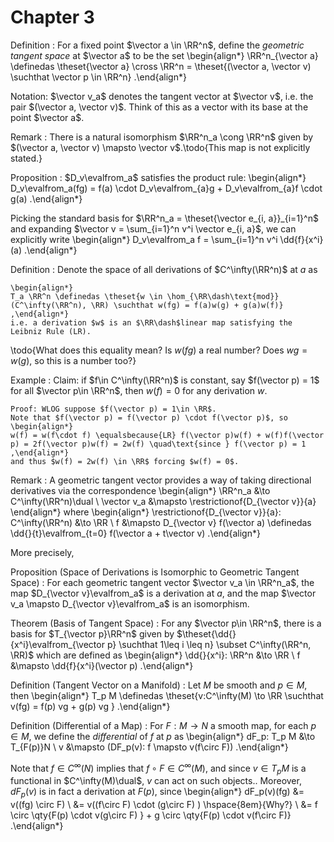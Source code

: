 # Chapter 3

Definition
: For a fixed point $\vector a \in \RR^n$, define the *geometric tangent space* at $\vector a$ to be the set
  \begin{align*}
  \RR^n_{\vector a} \definedas \theset{\vector a} \cross \RR^n = \theset{(\vector a, \vector v) \suchthat \vector p \in \RR^n}
  .\end{align*}

Notation: $\vector v_a$ denotes the tangent vector at $\vector v$, i.e. the pair $(\vector a, \vector v)$.
Think of this as a vector with its base at the point $\vector a$.


Remark
: There is a natural isomorphism $\RR^n_a \cong \RR^n$ given by $(\vector a, \vector v) \mapsto \vector v$.\todo{This map is not explicitly stated.}


Proposition
: $D_v\evalfrom_a$ satisfies the product rule:
\begin{align*}
D_v\evalfrom_a(fg) = f(a) \cdot D_v\evalfrom_{a}g + D_v\evalfrom_{a}f \cdot g(a)
.\end{align*}

Picking the standard basis for $\RR^n_a = \theset{\vector e_{i, a}}_{i=1}^n$ and expanding $\vector v = \sum_{i=1}^n v^i \vector e_{i, a}$, we can explicitly write
\begin{align*}
D_v\evalfrom_a f = \sum_{i=1}^n v^i \dd{f}{x^i}(a)
.\end{align*}

Definition
:   Denote the space of all derivations of $C^\infty(\RR^n)$ at $a$ as 
    
    \begin{align*}
    T_a \RR^n \definedas \theset{w \in \hom_{\RR\dash\text{mod}}(C^\infty(\RR^n), \RR) \suchthat w(fg) = f(a)w(g) + g(a)w(f)}
    ,\end{align*}
    i.e. a derivation $w$ is an $\RR\dash$linear map satisfying the Leibniz Rule (LR).
    
\todo{What does this equality mean? Is $w(fg)$ a real number? Does $wg = w(g)$, so this is a number too?}


Example
:   Claim: if $f\in C^\infty(\RR^n)$ is constant, say $f(\vector p) = 1$ for all $\vector p\in \RR^n$, then $w(f) = 0$ for any derivation $w$.

    Proof: WLOG suppose $f(\vector p) = 1\in \RR$.
    Note that $f(\vector p) = f(\vector p) \cdot f(\vector p)$, so
    \begin{align*}
    w(f) = w(f\cdot f) \equalsbecause{LR} f(\vector p)w(f) + w(f)f(\vector p) = 2f(\vector p)w(f) = 2w(f) \quad\text{since } f(\vector p) = 1
    ,\end{align*}
    and thus $w(f) = 2w(f) \in \RR$ forcing $w(f) = 0$.

Remark
:   A geometric tangent vector provides a way of taking directional derivatives via the correspondence
  \begin{align*}
  \RR^n_a &\to C^\infty(\RR^n)\dual \\
  \vector v_a &\mapsto \restrictionof{D_{\vector v}}{a}
  \end{align*}
  where
  \begin{align*}
  \restrictionof{D_{\vector v}}{a}: C^\infty(\RR^n) &\to \RR \\
  f &\mapsto D_{\vector v} f(\vector a) \definedas \dd{}{t}\evalfrom_{t=0} f(\vector a + t\vector v)
  .\end{align*}

More precisely,

Proposition (Space of Derivations is Isomorphic to Geometric Tangent Space)
: For each geometric tangent vector $\vector v_a \in \RR^n_a$, the map $D_{\vector v}\evalfrom_a$ is a derivation at $a$, and the map $\vector v_a \mapsto D_{\vector v}\evalfrom_a$ is an isomorphism.


Theorem (Basis of Tangent Space)
: For any $\vector p\in \RR^n$, there is a basis for $T_{\vector p}\RR^n$ given by
$\theset{\dd{}{x^i}\evalfrom_{\vector p} \suchthat 1\leq i \leq n} \subset C^\infty(\RR^n, \RR)$ which are defined as
\begin{align*}
\dd{}{x^i}: \RR^n &\to \RR \\
f &\mapsto \dd{f}{x^i}(\vector p)
.\end{align*}

Definition (Tangent Vector on a Manifold)
: Let $M$ be smooth and $p\in M$, then 
\begin{align*}
T_p M \definedas \theset{v:C^\infty(M) \to \RR \suchthat v(fg) = f(p) vg + g(p) vg }
.\end{align*}

Definition (Differential of a Map)
:   For $F:M\to N$ a smooth map, for each $p\in M$, we define the *differential* of $f$ at $p$ as
    \begin{align*}
    dF_p: T_p M &\to T_{F(p)}N \\
    v &\mapsto (DF_p(v): f \mapsto v(f\circ F))
    .\end{align*}


Note that $f\in C^\infty(N)$ implies that $f\circ F \in C^\infty(M)$, and since $v\in T_p M$ is a functional in $C^\infty(M)\dual$, $v$ can act on such objects..
Moreover, $dF_p(v)$ is in fact a derivation at $F(p)$, since
\begin{align*}
dF_p(v)(fg) &= v((fg) \circ F) \\
&= v((f\circ F) \cdot (g\circ F) ) \hspace{8em}{Why?} \\
&= f \circ \qty{F(p) \cdot v(g\circ F) } + g \circ \qty{F(p) \cdot v(f\circ F)}
.\end{align*}


